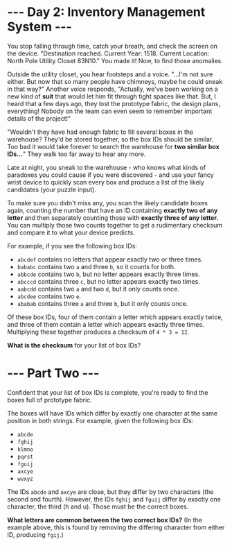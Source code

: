 # --- Day 2: Inventory Management System ---
You stop falling through time, catch your breath, and check the screen on 
the device. "Destination reached. Current Year: 1518. Current Location: 
North Pole Utility Closet 83N10." You made it! Now, to find those 
anomalies.

Outside the utility closet, you hear footsteps and a voice. "...I'm not 
sure either. But now that so many people have chimneys, maybe he could 
sneak in that way?" Another voice responds, "Actually, we've been working 
on a new kind of **suit** that would let him fit through tight spaces like 
that. But, I heard that a few days ago, they lost the prototype fabric, the 
design plans, everything! Nobody on the team can even seem to remember 
important details of the project!"

"Wouldn't they have had enough fabric to fill several boxes in the 
warehouse? They'd be stored together, so the box IDs should be similar. Too 
bad it would take forever to search the warehouse for **two similar box IDs...**" 
They walk too far away to hear any more.

Late at night, you sneak to the warehouse - who knows what kinds of 
paradoxes you could cause if you were discovered - and use your fancy wrist 
device to quickly scan every box and produce a list of the likely 
candidates (your puzzle input).

To make sure you didn't miss any, you scan the likely candidate boxes 
again, counting the number that have an ID containing **exactly two of any letter** 
and then separately counting those with **exactly three of any letter.**
You can multiply those two counts together to get a rudimentary checksum 
and compare it to what your device predicts.

For example, if you see the following box IDs:

- `abcdef` contains no letters that appear exactly two or three times.
- `bababc` contains two `a` and three `b`, so it counts for both.
- `abbcde` contains two `b`, but no letter appears exactly three times.
- `abcccd` contains three `c`, but no letter appears exactly two times.
- `aabcdd` contains two `a` and two `d`, but it only counts once.
- `abcdee` contains two `e`.
- `ababab` contains three `a` and three `b`, but it only counts once.

Of these box IDs, four of them contain a letter which appears exactly 
twice, and three of them contain a letter which appears exactly three 
times. Multiplying these together produces a checksum of `4 * 3 = 12`.

**What is the checksum** for your list of box IDs?

# --- Part Two ---
Confident that your list of box IDs is complete, you're ready to find the 
boxes full of prototype fabric.

The boxes will have IDs which differ by exactly one character at the same 
position in both strings. For example, given the following box IDs:

- `abcde`
- `fghij`
- `klmno`
- `pqrst`
- `fguij`
- `axcye`
- `wvxyz`

The IDs `abcde` and `axcye` are close, but they differ by two characters (the 
second and fourth). However, the IDs `fghij` and `fguij` differ by exactly one 
character, the third (h and u). Those must be the correct boxes.

**What letters are common between the two correct box IDs?** (In the example 
above, this is found by removing the differing character from either ID, 
producing `fgij`.)

